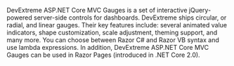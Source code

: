DevExtreme ASP.NET Core MVC Gauges is a set of interactive jQuery-powered server-side controls for dashboards. DevExtreme ships circular, or radial, and linear gauges. Their key features include: several animated value indicators, shape customization, scale adjustment, theming support, and many more. You can choose between Razor C\# and Razor VB syntax and use lambda expressions. In addition, DevExtreme ASP.NET Core MVC Gauges can be used in Razor Pages (introduced in .NET Core 2.0).